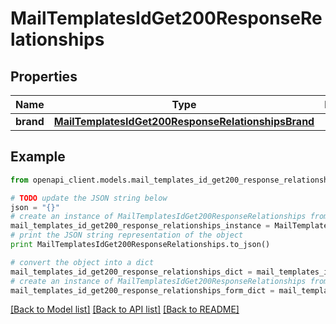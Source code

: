# MailTemplatesIdGet200ResponseRelationships


## Properties
Name | Type | Description | Notes
------------ | ------------- | ------------- | -------------
**brand** | [**MailTemplatesIdGet200ResponseRelationshipsBrand**](MailTemplatesIdGet200ResponseRelationshipsBrand.md) |  | [optional] 

## Example

```python
from openapi_client.models.mail_templates_id_get200_response_relationships import MailTemplatesIdGet200ResponseRelationships

# TODO update the JSON string below
json = "{}"
# create an instance of MailTemplatesIdGet200ResponseRelationships from a JSON string
mail_templates_id_get200_response_relationships_instance = MailTemplatesIdGet200ResponseRelationships.from_json(json)
# print the JSON string representation of the object
print MailTemplatesIdGet200ResponseRelationships.to_json()

# convert the object into a dict
mail_templates_id_get200_response_relationships_dict = mail_templates_id_get200_response_relationships_instance.to_dict()
# create an instance of MailTemplatesIdGet200ResponseRelationships from a dict
mail_templates_id_get200_response_relationships_form_dict = mail_templates_id_get200_response_relationships.from_dict(mail_templates_id_get200_response_relationships_dict)
```
[[Back to Model list]](../README.md#documentation-for-models) [[Back to API list]](../README.md#documentation-for-api-endpoints) [[Back to README]](../README.md)


